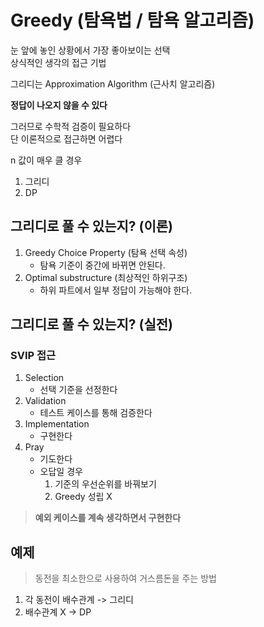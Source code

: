 # Greedy (탐욕법 / 탐욕 알고리즘)

눈 앞에 놓인 상황에서 가장 좋아보이는 선택  
상식적인 생각의 접근 기법  

그리디는 Approximation Algorithm (근사치 알고리즘)  

**정답이 나오지 않을 수 있다**

그러므로 수학적 검증이 필요하다  
단 이론적으로 접근하면 어렵다  

n 값이 매우 클 경우
1. 그리디
2. DP

## 그리디로 풀 수 있는지? (이론)

1. Greedy Choice Property (탐욕 선택 속성)
   - 탐욕 기준이 중간에 바뀌면 안된다.
2. Optimal substructure (최상적인 하위구조)
   - 하위 파트에서 일부 정답이 가능해야 한다.

## 그리디로 풀 수 있는지? (실전)

### SVIP 접근

1. Selection
   - 선택 기준을 선정한다
2. Validation
   - 테스트 케이스를 통해 검증한다
3. Implementation
   - 구현한다
4. Pray
   - 기도한다
   - 오답일 경우
     1. 기준의 우선순위를 바꿔보기
     2. Greedy 성립 X

> **예외 케이스를 계속 생각하면서 구현한다**

## 예제

> 동전을 최소한으로 사용하여 거스름돈을 주는 방법
1. 각 동전이 배수관계 -> 그리디
2. 배수관계 X -> DP
